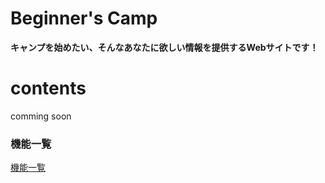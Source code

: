 # Beginner's Camp

**キャンプを始めたい、そんなあなたに欲しい情報を提供するWebサイトです！**

# contents

 comming soon
 
 ### 機能一覧
[機能一覧](https://docs.google.com/spreadsheets/d/1OdpAQK21FwGG-HCSthLstctx_0l4XZ8ub2DcF6HWk_Q/edit#gid=0)

